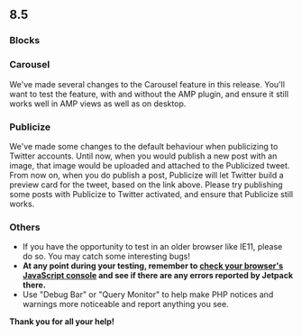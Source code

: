 ## 8.5

### Blocks

### Carousel

We've made several changes to the Carousel feature in this release. You'll want to test the feature, with and without the AMP plugin, and ensure it still works well in AMP views as well as on desktop.

### Publicize

We've made some changes to the default behaviour when publicizing to Twitter accounts. Until now, when you would publish a new post with an image, that image would be uploaded and attached to the Publicized tweet. From now on, when you do publish a post, Publicize will let Twitter build a preview card for the tweet, based on the link above. Please try publishing some posts with Publicize to Twitter activated, and ensure that Publicize still works.

### Others

- If you have the opportunity to test in an older browser like IE11, please do so. You may catch some interesting bugs!
- **At any point during your testing, remember to [check your browser's JavaScript console](https://codex.wordpress.org/Using_Your_Browser_to_Diagnose_JavaScript_Errors#Step_3:_Diagnosis) and see if there are any errors reported by Jetpack there.**
- Use "Debug Bar" or "Query Monitor" to help make PHP notices and warnings more noticeable and report anything you see.

**Thank you for all your help!**
